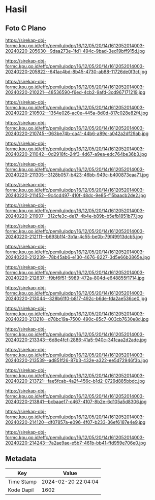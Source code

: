 # Hasil

## Foto C Plano

https://sirekap-obj-formc.kpu.go.id/effc/pemilu/pdpr/16/12/05/20/14/1612052014003-20240220-205630--9daa273e-1fd1-494c-9bad-3ed19bff915d.jpg

https://sirekap-obj-formc.kpu.go.id/effc/pemilu/pdpr/16/12/05/20/14/1612052014003-20240220-205822--641ac4bd-8b45-4730-ab88-11726de0f3cf.jpg

https://sirekap-obj-formc.kpu.go.id/effc/pemilu/pdpr/16/12/05/20/14/1612052014003-20240220-210221--48536590-f6ed-4cb2-9afd-3cd967171219.jpg

https://sirekap-obj-formc.kpu.go.id/effc/pemilu/pdpr/16/12/05/20/14/1612052014003-20240220-210502--1354e026-ac0e-445a-8d0d-817c028e82f4.jpg

https://sirekap-obj-formc.kpu.go.id/effc/pemilu/pdpr/16/12/05/20/14/1612052014003-20240220-210745--063be74b-ca41-44b6-a89c-a042a2df29ab.jpg

https://sirekap-obj-formc.kpu.go.id/effc/pemilu/pdpr/16/12/05/20/14/1612052014003-20240220-211042--0d2918fc-24f3-4d67-a9ea-edc764be36b3.jpg

https://sirekap-obj-formc.kpu.go.id/effc/pemilu/pdpr/16/12/05/20/14/1612052014003-20240220-211305--3128b057-b423-46bb-949c-b400873eaa71.jpg

https://sirekap-obj-formc.kpu.go.id/effc/pemilu/pdpr/16/12/05/20/14/1612052014003-20240220-211452--9c4cd497-410f-48dc-9e85-f15baacb2de2.jpg

https://sirekap-obj-formc.kpu.go.id/effc/pemilu/pdpr/16/12/05/20/14/1612052014003-20240220-211907--312cfe3c-de17-4b4e-b89b-b5efb1851b77.jpg

https://sirekap-obj-formc.kpu.go.id/effc/pemilu/pdpr/16/12/05/20/14/1612052014003-20240220-212111--b693b1f4-3b1a-4c55-be0b-79f49913dcb5.jpg

https://sirekap-obj-formc.kpu.go.id/effc/pemilu/pdpr/16/12/05/20/14/1612052014003-20240220-212239--78b45ab6-e130-4676-8227-3d5e66b3865e.jpg

https://sirekap-obj-formc.kpu.go.id/effc/pemilu/pdpr/16/12/05/20/14/1612052014003-20240220-212637--f9bf6f51-5989-472a-804d-e648855f1714.jpg

https://sirekap-obj-formc.kpu.go.id/effc/pemilu/pdpr/16/12/05/20/14/1612052014003-20240220-213044--328b61f0-b817-492c-b6de-fda2ae536ce0.jpg

https://sirekap-obj-formc.kpu.go.id/effc/pemilu/pdpr/16/12/05/20/14/1612052014003-20240220-213218--d78bc19a-7500-490c-85c7-003cb7630e8d.jpg

https://sirekap-obj-formc.kpu.go.id/effc/pemilu/pdpr/16/12/05/20/14/1612052014003-20240220-213343--6d8e4fcf-2886-41a5-940c-341caa2d2ade.jpg

https://sirekap-obj-formc.kpu.go.id/effc/pemilu/pdpr/16/12/05/20/14/1612052014003-20240220-213539--ad851f26-87b3-432e-a322-ee5d72946f3b.jpg

https://sirekap-obj-formc.kpu.go.id/effc/pemilu/pdpr/16/12/05/20/14/1612052014003-20240220-213721--fae5fcab-4a2f-456c-b1d2-0729d885bbdc.jpg

https://sirekap-obj-formc.kpu.go.id/effc/pemilu/pdpr/16/12/05/20/14/1612052014003-20240220-213841--bcbaae17-c467-4107-8b2e-6d105a5d8306.jpg

https://sirekap-obj-formc.kpu.go.id/effc/pemilu/pdpr/16/12/05/20/14/1612052014003-20240220-214120--df07857a-e096-4f07-b233-36ef6187e4e9.jpg

https://sirekap-obj-formc.kpu.go.id/effc/pemilu/pdpr/16/12/05/20/14/1612052014003-20240220-214243--7a2ae9ae-e5b7-461b-bb41-ffd959e706e0.jpg


## Metadata

| Key        | Value               |
| ---------- | ------------------- |
| Time Stamp | 2024-02-20 22:04:04 |
| Kode Dapil | 1602                |



